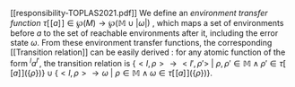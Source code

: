 [[responsibility-TOPLAS2021.pdf]]
We define an _environment transfer function_ $\tau[\![ a ]\!] \in \wp\mathbb(M) \rightarrow \wp(\mathbb M \cup | \omega|)$ , which maps a set of environments before $a$ to the set of reachable environments after it, including the error state $\omega$.
From these environment transfer functions, the corresponding [[Transition relation]] can be easily derived : for any atomic function of the form $^l a ^{l'}$, the transition relation is $\{ <l,\rho> \rightarrow <l', \rho '> \ | \ \rho, \rho' \in \mathbb M \land \rho' \in \tau [\![ a ]\!](\{\rho\})\} \cup \{<l, \rho> \rightarrow \omega \ | \ \rho \in \mathbb M \land \omega \in \tau[\![ a ]\!](\{\rho\})\}$.  
